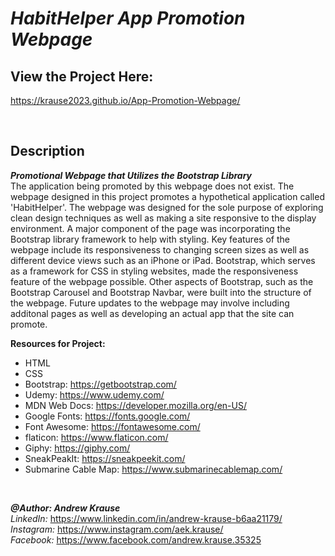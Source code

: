 # *HabitHelper App Promotion Webpage*
## View the Project Here:
https://krause2023.github.io/App-Promotion-Webpage/

<p>&nbsp;</p>

## Description
**_Promotional Webpage that Utilizes the Bootstrap Library_** <br/>
The application being promoted by this webpage does not exist. The webpage designed in this project promotes a hypothetical application called 'HabitHelper'. The webpage was designed for the sole purpose of exploring clean design techniques as well as making a site responsive to the display environment. A major component of the page was incorporating the Bootstrap library framework to help with styling. Key features of the webpage include its responsiveness to changing screen sizes as well as different device views such as an iPhone or iPad. Bootstrap, which serves as a framework for CSS in styling websites, made the responsiveness feature of the webpage possible. Other aspects of Bootstrap, such as the Bootstrap Carousel and Bootstrap Navbar, were built into the structure of the webpage. Future updates to the webpage may involve including additonal pages as well as developing an actual app that the site can promote.

**Resources for Project:**
- HTML
- CSS
- Bootstrap: https://getbootstrap.com/
- Udemy: https://www.udemy.com/
- MDN Web Docs: https://developer.mozilla.org/en-US/
- Google Fonts: https://fonts.google.com/
- Font Awesome: https://fontawesome.com/
- flaticon: https://www.flaticon.com/
- Giphy: https://giphy.com/
- SneakPeakIt: https://sneakpeekit.com/
- Submarine Cable Map: https://www.submarinecablemap.com/
<p>&nbsp;</p>

**_@Author: Andrew Krause_** <br/>
*LinkedIn:* https://www.linkedin.com/in/andrew-krause-b6aa21179/ <br/>
*Instagram:* https://www.instagram.com/aek.krause/ <br/>
*Facebook:* https://www.facebook.com/andrew.krause.35325


